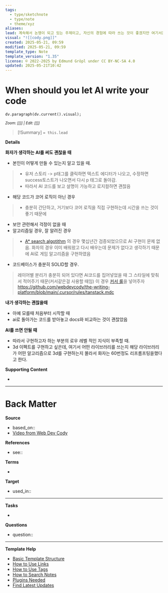 ```yaml
---
tags:
  - type/sketchnote
  - type/note
  - theme/xyz
aliases: 
lead: 계속해서 논쟁이 되고 있는 주제이고, 자신의 경험에 따라 쓰는 것이 좋겠지만 여기서는 화자의 경험에 따라, 쓰지 말아야 하는 경우를 정리함.
visual: "![[cody.png]]"
created: 2025-05-21, 09:59
modified: 2025-05-21, 09:59
template_type: Note
template_version: "1.35"
license: © 2022-2025 by Edmund Gröpl under CC BY-NC-SA 4.0
updated: 2025-05-21T10:42
---
```




# When should you let AI write your code



```dataviewjs 
dv.paragraph(dv.current().visual);
```
<small>_Zoom: [[]] | Edit: [[]]_</small>



> [!Summary]
> `= this.lead`

**Details**

**화자가 생각하는 AI를 써도 괜찮을 때**

- 본인이 어떻게 만들 수 있는지 알고 있을 때. 
>- 유저 스토리 -> p태그를 클릭하면 텍스트 에디터가 나오고, 수정하면 success토스트가 나오면서 다시 p 태그로 돌아감.
>- 따라서 AI 코드를 보고 설명이 가능하고 로지컬하면 괜찮음

- 해당 코드가 코어 로직이 아닌 경우
> - 충분히 간단하고, 거기보다 코어 로직을 직접 구현하는데 시간을 쓰는 것이 좋기 때문에

- 보안 관련해서 걱정이 없을 때
- 알고리즘일 경우, 잘 알려진 경우
> - [A* search algotithm](https://en.wikipedia.org/wiki/A*_search_algorithm) 의 경우 몇십년간 검증되었으므로 AI 구현이 문제 없음.
>   화자의 경우 이미 배워왔고 다시 배우는데 문제가 없다고 생각하기 때문에 AI로 게임 알고리즘을 구현하였음

- 코드베이스가 충분히 SOLID할 경우.
> 레이어별 분리가 충분히 되어 있다면 AI코드를 집어넣었을 때 그 스타일에 맞춰서 적어주기 때문(커서같은걸 사용할 때임) 이 경우 [커서 룰](https://tilnote.io/pages/6788859d30f0d55845fbc180)을 넣어주자
> https://github.com/webdevcody/the-writing-platform/blob/main/.cursor/rules/tanstack.mdc 

**내가 생각하는 괜찮을때**

- 아예 모를때 처음부터 시작할 때
- ai로 돌아가는 코드를 받아놓고 docs와 비교하는 것이 괜찮았음




**AI를 쓰면 안될 때**
- 따라서 구현하고자 하는 부분의 로우 레벨 적인 지식이 부족할 때.
- 3d 이펙트를 구현하고 싶은데, 여기서 어떤 라이브러리를 쓰는지 해당 라이브러리가 어떤 알고리즘으로 3d를 구현하는지 몰라서 화자는 60번정도 리프롬프팅을했다고 한다.

**Supporting Content**
<!-- Supporting content in tail of my note  -->
- 

---
# Back Matter

**Source**
<!-- Always keep a link to the source- --> 
- based_on::
- [Video from Web Dev Cody](https://www.youtube.com/watch?v=ADF_4PAqWrI&ab_channel=WebDevCody)

**References**
<!-- Links to pages not referenced in the content. see: [[related note]] because <reason> -->
- see:: 

**Terms**
<!-- Links to definition pages. -->
- 

**Target**
<!-- Link to project note or externaly published content. -->
- used_in::

---
**Tasks**
<!-- What remains to be done with this note? --> 
- 

**Questions**
<!-- What remains for you to consider? --> 
- question::

---
**Template Help**
<!-- Links to external help pages on GitHub. -->
- [Basic Template Structure](https://github.com/groepl/Obsidian-Templates#basic-template-structure)
- [How to Use Links](https://github.com/groepl/Obsidian-Templates#how-to-use-links)
- [How to Use Tags](https://github.com/groepl/Obsidian-Templates#how-to-use-tags)
- [How to Search Notes](https://github.com/groepl/Obsidian-Templates#how-to-search-notes)
- [Plugins Needed](https://github.com/groepl/Obsidian-Templates#obsidian-plugins-needed)
- [Find Latest Updates](https://github.com/groepl/Obsidian-Templates)